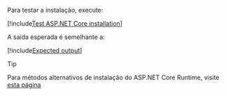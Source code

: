 ﻿Para testar a instalação, execute:

[!include[Test ASP.NET Core installation](../../../../includes/linux/test-aspnetcore.md)]

A saída esperada é semelhante a:

[!include[Expected output](../../../../includes/linux/test-aspnetcore-output-31.md)]

> [!TIP]
> Para métodos alternativos de instalação do ASP.NET Core Runtime, visite [esta página](https://docs.microsoft.com/pt-br/dotnet/core/install/linux)
